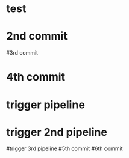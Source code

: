 # test
# 2nd commit
#3rd commit
# 4th commit
# trigger pipeline
# trigger 2nd pipeline
#trigger 3rd pipeline
#5th commit
#6th commit